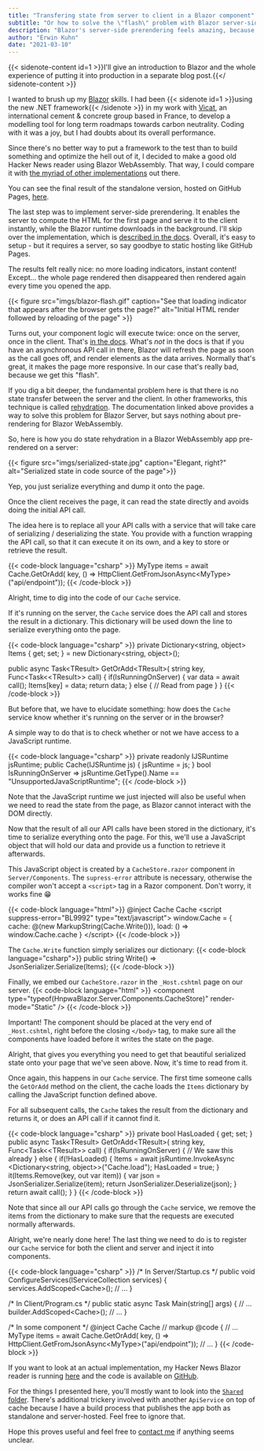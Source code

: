 ```yaml
---
title: "Transfering state from server to client in a Blazor component"
subtitle: "Or how to solve the \"flash\" problem with Blazor server-side prerendering"
description: "Blazor's server-side prerendering feels amazing, because you get something on the page instantly. Except the first time I used it, the whole page flashed with every refresh."
author: "Erwin Kuhn"
date: "2021-03-10"
---
```


{{< sidenote-content id=1 >}}I'll give an introduction to Blazor and the whole experience of putting it into production in a separate blog post.{{</ sidenote-content >}}

I wanted to brush up my [Blazor](https://dotnet.microsoft.com/apps/aspnet/web-apps/blazor) skills. I had been {{< sidenote id=1 >}}using the new .NET framework{{< /sidenote >}} in my work with [Vicat](https://www.vicat.fr/), an international cement & concrete group based in France, to develop a modelling tool for long term roadmaps towards carbon neutrality. Coding with it was a joy, but I had doubts about its overall performance.

Since there's no better way to put a framework to the test than to build something and optimize the hell out of it, I decided to make a good old Hacker News reader using Blazor WebAssembly. That way, I could compare it with [the myriad of other implementations](https://hnpwa.com/) out there.

You can see the final result of the standalone version, hosted on GitHub Pages, [here](https://erwinkn.com/hnpwa-blazor/).

The last step was to implement server-side prerendering. It enables the server to compute the HTML for the first page and serve it to the client instantly, while the Blazor runtime downloads in the background. I'll skip over the implementation, which is [described in the docs](https://docs.microsoft.com/en-us/aspnet/core/blazor/components/prerendering-and-integration?view=aspnetcore-5.0&pivots=webassembly#configuration). Overall, it's easy to setup - but it requires a server, so say goodbye to static hosting like GitHub Pages.

The results felt really nice: no more loading indicators, instant content! Except... the whole page rendered then disappeared then rendered again every time you opened the app.

{{< figure src="imgs/blazor-flash.gif" caption="See that loading indicator that appears after the browser gets the page?" alt="Initial HTML render followed by reloading of the page" >}}

Turns out, your component logic will execute twice: once on the server, once in the client. That's [in the docs](https://docs.microsoft.com/en-us/aspnet/core/blazor/components/lifecycle?view=aspnetcore-5.0#stateful-reconnection-after-prerendering). What's *not* in the docs is that if you have an asynchronous API call in there, Blazor will refresh the page as soon as the call goes off, and render elements as the data arrives. Normally that's great, it makes the page more responsive. In our case that's really bad, because we get this "flash". 

If you dig a bit deeper, the fundamental problem here is that there is no state transfer between the server and the client. In other frameworks, this technique is called [rehydration](https://www.aboutmonica.com/blog/server-side-rendering-react-hydration-best-practices). The documentation linked above provides a way to solve this problem for Blazor Server, but says nothing about pre-rendering for Blazor WebAssembly.

So, here is how you do state rehydration in a Blazor WebAssembly app pre-rendered on a server:

{{< figure src="imgs/serialized-state.jpg" caption="Elegant, right?" alt="Serialized state in code source of the page">}}

Yep, you just serialize everything and dump it onto the page.

Once the client receives the page, it can read the state directly and avoids doing the initial API call.

The idea here is to replace all your API calls with a service that will take care of serializing / deserializing the state. You provide with a function wrapping the API call, so that it can execute it on its own, and a key to store or retrieve the result.

{{< code-block language="csharp" >}}
MyType items = await Cache.GetOrAdd(
    key,
    () => HttpClient.GetFromJsonAsync&lt;MyType>("api/endpoint"));
{{< /code-block >}}

Alright, time to dig into the code of our `Cache` service.

If it's running on the server, the `Cache` service does the API call and stores the result in a dictionary. This dictionary will be used down the line to serialize everything onto the page.

{{< code-block language="csharp" >}}
private Dictionary&lt;string, object> Items { get; set; }
    = new Dictionary&lt;string, object>();

public async Task&lt;TResult> GetOrAdd&lt;TResult>(
    string key, Func&lt;Task<&lt;TResult>> call)
{
    if(IsRunningOnServer)
    {
        var data = await call();
        Items[key] = data;
        return data;
    }
    else
    {
        // Read from page
    }
}
{{< /code-block >}}

But before that, we have to elucidate something: how does the `Cache` service know whether it's running on the server or in the browser? 

A simple way to do that is to check whether or not we have access to a JavaScript runtime.

{{< code-block language="csharp" >}}
private readonly IJSRuntime jsRuntime;
public Cache(IJSRuntime js)
{
    jsRuntime = js;
}
bool IsRunningOnServer =>
    jsRuntime.GetType().Name == "UnsupportedJavaScriptRuntime";
{{< /code-block >}}

Note that the JavaScript runtime we just injected will also be useful when we need to read the state from the page, as Blazor cannot interact with the DOM directly.

Now that the result of all our API calls have been stored in the dictionary, it's time to serialize everything onto the page. For this, we'll use a JavaScript object that will hold our data and provide us a function to retrieve it afterwards.

This JavaScript object is created by a `CacheStore.razor` component in `Server/Components`. The `supress-error` attribute is necessary, otherwise the compiler won't accept a `<script>` tag  in a Razor component. Don't worry, it works fine 😁

{{< code-block language="html">}}
@inject Cache Cache
&lt;script suppress-error="BL9992" type="text/javascript">
    window.Cache = {
        cache: @(new MarkupString(Cache.Write())),
        load: () => window.Cache.cache
    }
&lt;/script>
{{< /code-block >}}

The `Cache.Write` function simply serializes our dictionary:
{{< code-block language="csharp">}}
public string Write() => JsonSerializer.Serialize(Items);
{{< /code-block >}}

Finally, we embed our `CacheStore.razor` in the `_Host.cshtml` page on our server.
{{< code-block language="html" >}}
&lt;component
    type="typeof(HnpwaBlazor.Server.Components.CacheStore)"
    render-mode="Static" />
{{< /code-block >}}

<span class="text-darkSanguine font-semibold">Important!</span> The component should be placed at the very end of `_Host.cshtml`, right before the closing `</body>` tag, to make sure all the components have loaded before it writes the state on the page.

Alright, that gives you everything you need to get that beautiful serialized state onto your page that we've seen above. Now, it's time to read from it.

Once again, this happens in our `Cache` service. The first time someone calls the `GetOrAdd` method on the client, the cache loads the `Items` dictionary by calling the JavaScript function defined above.

For all subsequent calls, the `Cache` takes the result from the dictionary and returns it, or does an API call if it cannot find it.

{{< code-block language="csharp" >}}
private bool HasLoaded { get; set; }
public async Task&lt;TResult> GetOrAdd&lt;TResult>(
    string key, Func&lt;Task<&lt;TResult>> call)
{
    if(IsRunningOnServer)
    {
        // We saw this already
    }
    else
    {
        if(!HasLoaded)
        {
            Items = await jsRuntime.InvokeAsync
                        &lt;Dictionary&lt;string, object>>("Cache.load");
            HasLoaded = true;
        }
        it(Items.Remove(key, out var item))
        {
            var json = JsonSerializer.Serialize(item);
            return JsonSerializer.Deserialize<TResult>(json);
        }
        return await call();
    }
}
{{< /code-block >}}

Note that since all our API calls go through the `Cache` service, we remove the items from the dictionary to make sure that the requests are executed normally afterwards.

Alright, we're nearly done here! The last thing we need to do is to register our `Cache` service for both the client and server and inject it into components.

{{< code-block language="csharp" >}}
/* In Server/Startup.cs */
public void ConfigureServices(IServiceCollection services)
{
    services.AddScoped&lt;Cache>();
    // ...
}

/* In Client/Program.cs */
public static async Task Main(string[] args)
{
    // ...
    builder.AddScoped&lt;Cache>();
    // ...
}

/* In some component */
@inject Cache Cache
// markup
@code {
    // ...
    MyType items = await Cache.GetOrAdd(
        key,
        () => HttpClient.GetFromJsonAsync&lt;MyType>("api/endpoint"));
    // ...
}
{{< /code-block >}}

If you want to look at an actual implementation, my Hacker News Blazor reader is running [here](https://hn-blazor.azurewebsites.net/) and the code is available on [GitHub](https://github.com/erwinkn/hnpwa-blazor).

For the things I presented here, you'll mostly want to look into the [`Shared` folder](https://github.com/erwinkn/hnpwa-blazor/tree/main/Shared). There's additional trickery involved with another `ApiService` on top of cache because I have a build process that publishes the app both as standalone and server-hosted. Feel free to ignore that.

Hope this proves useful and feel free to [contact me](mailto:erwin.kuhn@protonmail.com) if anything seems unclear.